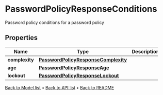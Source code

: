 

# PasswordPolicyResponseConditions

Password policy conditions for a password policy

## Properties

| Name | Type | Description | Notes |
|------------ | ------------- | ------------- | -------------|
|**complexity** | [**PasswordPolicyResponseComplexity**](PasswordPolicyResponseComplexity.md) |  |  |
|**age** | [**PasswordPolicyResponseAge**](PasswordPolicyResponseAge.md) |  |  |
|**lockout** | [**PasswordPolicyResponseLockout**](PasswordPolicyResponseLockout.md) |  |  |



[Back to Model list](../README.md#documentation-for-models) &#8226; [Back to API list](../README.md#documentation-for-api-endpoints) &#8226; [Back to README](../README.md)


